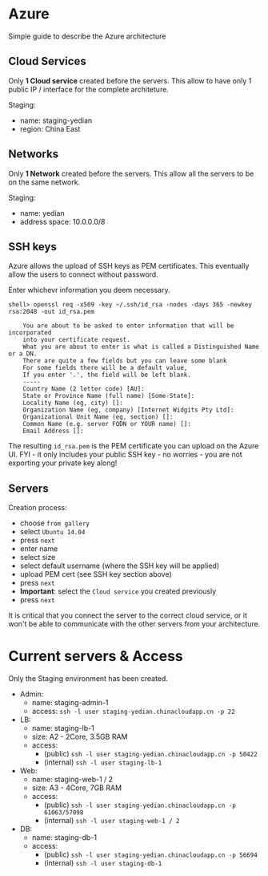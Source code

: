 # Azure

Simple guide to describe the Azure architecture

## Cloud Services

Only **1 Cloud service** created before the servers. This allow to have only 1 public IP / interface for the complete architeture.

Staging: 
  - name: staging-yedian
  - region: China East

## Networks

Only **1 Network** created before the servers. This allow all the servers to be on the same network.

Staging:
  - name: yedian
  - address space: 10.0.0.0/8

## SSH keys

Azure allows the upload of SSH keys as PEM certificates. This eventually allow the users to connect without password.

Enter whichevr information you deem necessary.

```
shell> openssl req -x509 -key ~/.ssh/id_rsa -nodes -days 365 -newkey rsa:2048 -out id_rsa.pem

    You are about to be asked to enter information that will be incorporated
    into your certificate request.
    What you are about to enter is what is called a Distinguished Name or a DN.
    There are quite a few fields but you can leave some blank
    For some fields there will be a default value,
    If you enter '.', the field will be left blank.
    -----
    Country Name (2 letter code) [AU]:
    State or Province Name (full name) [Some-State]:
    Locality Name (eg, city) []:
    Organization Name (eg, company) [Internet Widgits Pty Ltd]:
    Organizational Unit Name (eg, section) []:
    Common Name (e.g. server FQDN or YOUR name) []:
    Email Address []:
```

The resulting `id_rsa.pem` is the PEM certificate you can upload on the Azure UI.
FYI - it only includes your public SSH key - no worries - you are not exporting your private key along!

## Servers

Creation process:
- choose `from gallery`
- select `Ubuntu 14.04`
- press `next`
- enter name
- select size
- select default username (where the SSH key will be applied)
- upload PEM cert (see SSH key section above)
- press `next`
- **Important**: select the `Cloud service` you created previously
- press `next`

It is critical that you connect the server to the correct cloud service, or it won't be able to communicate with the other servers from your architecture.

# Current servers & Access

Only the Staging environment has been created.

- Admin:
  - name: staging-admin-1 
  - access: `ssh -l user staging-yedian.chinacloudapp.cn -p 22`
- LB: 
  - name: staging-lb-1
  - size: A2 - 2Core, 3.5GB RAM
  - access: 
    - (public) `ssh -l user staging-yedian.chinacloudapp.cn -p 50422`
    - (internal) `ssh -l user staging-lb-1`
- Web:
  - name: staging-web-1 / 2 
  - size: A3 - 4Core, 7GB RAM
  - access: 
    - (public) `ssh -l user staging-yedian.chinacloudapp.cn -p 61063/57098`
    - (internal) `ssh -l user staging-web-1 / 2`
- DB:
  - name: staging-db-1
  - access: 
    - (public) `ssh -l user staging-yedian.chinacloudapp.cn -p 56694`
    - (internal) `ssh -l user staging-db-1`
